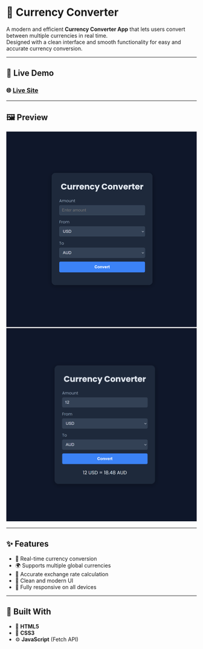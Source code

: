 # 💱 Currency Converter

A modern and efficient **Currency Converter App** that lets users convert between multiple currencies in real time.  
Designed with a clean interface and smooth functionality for easy and accurate currency conversion.

---

## 🚀 Live Demo

### 🌐 [**Live Site**](https://sulimanxo1.github.io/Currency-Converter-Better-Vr.-/)

---

## 🖼️ Preview

![Currency Converter Preview](/Image/preview1.png)
![Currency Converter Preview](/Image/preview2.png)

---

## ✨ Features

- 💸 Real-time currency conversion
- 🌍 Supports multiple global currencies
- 🧮 Accurate exchange rate calculation
- 🎨 Clean and modern UI
- 📱 Fully responsive on all devices

---

## 🧩 Built With

- 🧱 **HTML5**
- 🎨 **CSS3**
- ⚙️ **JavaScript** (Fetch API)
